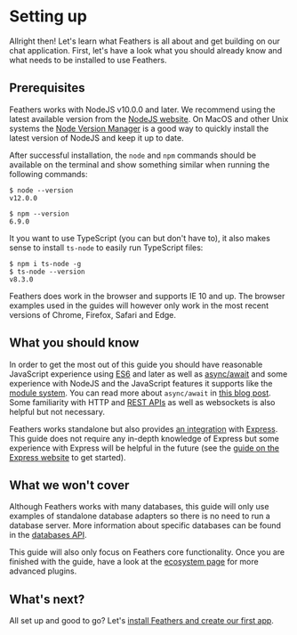 # Setting up

Allright then! Let's learn what Feathers is all about and get building on our chat application. First, let's have a look what you should already know and what needs to be installed to use Feathers.

## Prerequisites

Feathers works with NodeJS v10.0.0 and later. We recommend using the latest available version from the [NodeJS website](https://nodejs.org/en/). On MacOS and other Unix systems the [Node Version Manager](https://github.com/creationix/nvm) is a good way to quickly install the latest version of NodeJS and keep it up to date.

After successful installation, the `node` and `npm` commands should be available on the terminal and show something similar when running the following commands:

```
$ node --version
v12.0.0
```

```
$ npm --version
6.9.0
```

It you want to use TypeScript (you can but don't have to), it also makes sense to install `ts-node` to easily run TypeScript files:

```
$ npm i ts-node -g
$ ts-node --version
v8.3.0
```

Feathers does work in the browser and supports IE 10 and up. The browser examples used in the guides will however only work in the most recent versions of Chrome, Firefox, Safari and Edge.

## What you should know

In order to get the most out of this guide you should have reasonable JavaScript experience using [ES6](http://es6-features.org/) and later as well as [async/await](https://developer.mozilla.org/en-US/docs/Web/JavaScript/Reference/Statements/async_function) and some experience with NodeJS and the JavaScript features it supports like the [module system](https://nodejs.org/api/modules.html). You can read more about `async/await` in [this blog post](https://blog.risingstack.com/mastering-async-await-in-nodejs/). Some familiarity with HTTP and [REST APIs](https://en.wikipedia.org/wiki/Representational_state_transfer) as well as websockets is also helpful but not necessary.

Feathers works standalone but also provides [an integration](../../api/express.md) with [Express](http://expressjs.com/). This guide does not require any in-depth knowledge of Express but some experience with Express will be helpful in the future (see the [guide on the Express website](http://expressjs.com/en/guide/routing.html) to get started).

## What we won't cover

Although Feathers works with many databases, this guide will only use examples of standalone database adapters so there is no need to run a database server. More information about specific databases can be found in the [databases API](../../api/databases.md).

This guide will also only focus on Feathers core functionality. Once you are finished with the guide, have a look at the [ecosystem page](https://github.com/feathersjs/awesome-feathersjs) for more advanced plugins.

## What's next?

All set up and good to go? Let's [install Feathers and create our first app](./starting.md).
